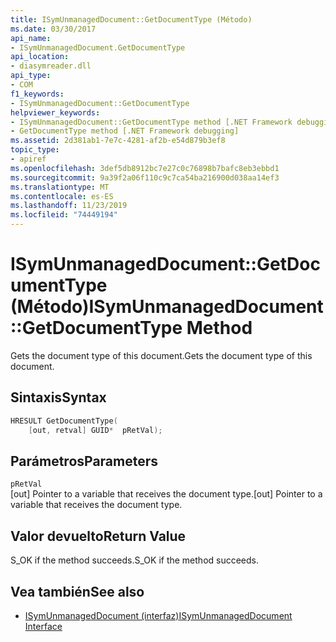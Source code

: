 ```yaml
---
title: ISymUnmanagedDocument::GetDocumentType (Método)
ms.date: 03/30/2017
api_name:
- ISymUnmanagedDocument.GetDocumentType
api_location:
- diasymreader.dll
api_type:
- COM
f1_keywords:
- ISymUnmanagedDocument::GetDocumentType
helpviewer_keywords:
- ISymUnmanagedDocument::GetDocumentType method [.NET Framework debugging]
- GetDocumentType method [.NET Framework debugging]
ms.assetid: 2d381ab1-7e7c-4281-af2b-e54d879b3ef8
topic_type:
- apiref
ms.openlocfilehash: 3def5db8912bc7e27c0c76898b7bafc8eb3ebbd1
ms.sourcegitcommit: 9a39f2a06f110c9c7ca54ba216900d038aa14ef3
ms.translationtype: MT
ms.contentlocale: es-ES
ms.lasthandoff: 11/23/2019
ms.locfileid: "74449194"
---
```

# <a name="isymunmanageddocumentgetdocumenttype-method"></a><span data-ttu-id="f0dd3-102">ISymUnmanagedDocument::GetDocumentType (Método)</span><span class="sxs-lookup"><span data-stu-id="f0dd3-102">ISymUnmanagedDocument::GetDocumentType Method</span></span>
<span data-ttu-id="f0dd3-103">Gets the document type of this document.</span><span class="sxs-lookup"><span data-stu-id="f0dd3-103">Gets the document type of this document.</span></span>  
  
## <a name="syntax"></a><span data-ttu-id="f0dd3-104">Sintaxis</span><span class="sxs-lookup"><span data-stu-id="f0dd3-104">Syntax</span></span>  
  
```cpp  
HRESULT GetDocumentType(  
    [out, retval] GUID*  pRetVal);  
```  
  
## <a name="parameters"></a><span data-ttu-id="f0dd3-105">Parámetros</span><span class="sxs-lookup"><span data-stu-id="f0dd3-105">Parameters</span></span>  
 `pRetVal`  
 <span data-ttu-id="f0dd3-106">[out] Pointer to a variable that receives the document type.</span><span class="sxs-lookup"><span data-stu-id="f0dd3-106">[out] Pointer to a variable that receives the document type.</span></span>  
  
## <a name="return-value"></a><span data-ttu-id="f0dd3-107">Valor devuelto</span><span class="sxs-lookup"><span data-stu-id="f0dd3-107">Return Value</span></span>  
 <span data-ttu-id="f0dd3-108">S_OK if the method succeeds.</span><span class="sxs-lookup"><span data-stu-id="f0dd3-108">S_OK if the method succeeds.</span></span>  
  
## <a name="see-also"></a><span data-ttu-id="f0dd3-109">Vea también</span><span class="sxs-lookup"><span data-stu-id="f0dd3-109">See also</span></span>

- [<span data-ttu-id="f0dd3-110">ISymUnmanagedDocument (interfaz)</span><span class="sxs-lookup"><span data-stu-id="f0dd3-110">ISymUnmanagedDocument Interface</span></span>](../../../../docs/framework/unmanaged-api/diagnostics/isymunmanageddocument-interface.md)
